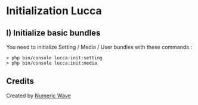 # Initialization Lucca

## I) Initialize basic bundles

You need to initialize Setting / Media / User bundles with these commands :

````
> php bin/console lucca:init:setting
> php bin/console lucca:init:media
````

## Credits

Created by [Numeric Wave](https://numeric-wave.eu)
